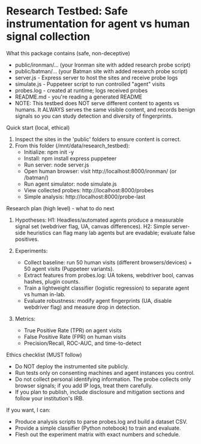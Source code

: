 
Research Testbed: Safe instrumentation for agent vs human signal collection
=========================================================================

What this package contains (safe, non-deceptive)
- public/ironman/...   (your Ironman site with added research probe script)
- public/batman/...    (your Batman site with added research probe script)
- server.js            - Express server to host the sites and receive probe logs
- simulate.js          - Puppeteer script to run controlled "agent" visits
- probes.log           - created at runtime; logs received probes
- README.md            - you're reading a generated README
- NOTE: This testbed does NOT serve different content to agents vs humans.
        It ALWAYS serves the same visible content, and records benign signals
        so you can study detection and diversity of fingerprints.

Quick start (local, ethical)
1) Inspect the sites in the 'public' folders to ensure content is correct.
2) From this folder (/mnt/data/research_testbed):
   - Initialize:   npm init -y
   - Install:      npm install express puppeteer
   - Run server:   node server.js
   - Open human browser: visit http://localhost:8000/ironman/ (or /batman/)
   - Run agent simulator: node simulate.js
   - View collected probes: http://localhost:8000/probes
   - Simple analysis: http://localhost:8000/probe-last

Research plan (high level) - what to do next
1) Hypotheses:
   H1: Headless/automated agents produce a measurable signal set (webdriver flag, UA, canvas differences).
   H2: Simple server-side heuristics can flag many lab agents but are evadable; evaluate false positives.

2) Experiments:
   - Collect baseline: run 50 human visits (different browsers/devices) + 50 agent visits (Puppeteer variants).
   - Extract features from probes.log: UA tokens, webdriver bool, canvas hashes, plugin counts.
   - Train a lightweight classifier (logistic regression) to separate agent vs human in-lab.
   - Evaluate robustness: modify agent fingerprints (UA, disable webdriver flag) and measure drop in detection.

3) Metrics:
   - True Positive Rate (TPR) on agent visits
   - False Positive Rate (FPR) on human visits
   - Precision/Recall, ROC-AUC, and time-to-detect

Ethics checklist (MUST follow)
- Do NOT deploy the instrumented site publicly.
- Run tests only on consenting machines and agent instances you control.
- Do not collect personal identifying information. The probe collects only browser signals; if you add IP logs, treat them carefully.
- If you plan to publish, include disclosure and mitigation sections and follow your institution's IRB.

If you want, I can:
- Produce analysis scripts to parse probes.log and build a dataset CSV.
- Provide a simple classifier (Python notebook) to train and evaluate.
- Flesh out the experiment matrix with exact numbers and schedule.

